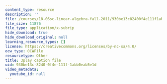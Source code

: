 ```yaml
---
content_type: resource
description: ''
file: /courses/18-06sc-linear-algebra-fall-2011/930be13c82400f4e111f1abb0eab5e1d_55AoWKZZtww.srt
file_size: 11876
file_type: application/x-subrip
hide_download: true
hide_download_original: null
learning_resource_types: []
license: https://creativecommons.org/licenses/by-nc-sa/4.0/
ocw_type: OCWFile
resourcetype: Other
title: 3play caption file
uid: 930be13c-8240-0f4e-111f-1abb0eab5e1d
video_metadata:
  youtube_id: null
---
```

